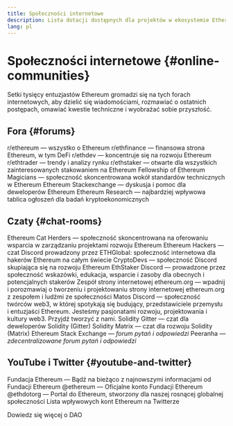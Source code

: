 ```yaml
---
title: Społeczności internetowe
description: Lista dotacji dostępnych dla projektów w ekosystemie Ethereum.
lang: pl
---
```


# Społeczności internetowe {#online-communities}

Setki tysięcy entuzjastów Ethereum gromadzi się na tych forach internetowych, aby dzielić się wiadomościami, rozmawiać o ostatnich postępach, omawiać kwestie techniczne i wyobrażać sobie przyszłość.

## Fora {#forums}

<SocialListItem socialIcon="reddit"><Link href="https://www.reddit.com/r/ethereum">r/ethereum</Link> — wszystko o Ethereum</SocialListItem>
<SocialListItem socialIcon="reddit"><Link href="https://www.reddit.com/r/ethfinance/">r/ethfinance</Link> — finansowa strona Ethereum, w tym DeFi</SocialListItem>
<SocialListItem socialIcon="reddit"><Link href="https://www.reddit.com/r/ethdev/">r/ethdev</Link> — koncentruje się na rozwoju Ethereum</SocialListItem>
<SocialListItem socialIcon="reddit"><Link href="https://www.reddit.com/r/ethtrader/">r/ethtrader</Link> — trendy i analizy rynku</SocialListItem>
<SocialListItem socialIcon="reddit"><Link href="https://www.reddit.com/r/ethstaker/">r/ethstaker</Link> — otwarte dla wszystkich zainteresowanych stakowaniem na Ethereum</SocialListItem>
<SocialListItem socialIcon="webpage"><Link href="https://ethereum-magicians.org">Fellowship of Ethereum Magicians</Link> — społeczność skoncentrowana wokół standardów technicznych w Ethereum</SocialListItem>
<SocialListItem socialIcon="stackExchange"><Link href="https://ethereum.stackexchange.com">Ethereum Stackexchange</Link> — dyskusja i pomoc dla deweloperów Ethereum</SocialListItem>
<SocialListItem socialIcon="webpage"><Link href="https://ethresear.ch">Ethereum Research</Link> — najbardziej wpływowa tablica ogłoszeń dla badań kryptoekonomicznych</SocialListItem>

## Czaty {#chat-rooms}

<SocialListItem socialIcon="discord"><Link href="https://discord.com/invite/Nz6rtfJ8Cu">Ethereum Cat Herders</Link> — społeczność skoncentrowana na oferowaniu wsparcia w zarządzaniu projektami rozwoju Ethereum</SocialListItem>
<SocialListItem socialIcon="discord"><Link href="https://ethglobal.com/discord">Ethereum Hackers</Link> — czat Discord prowadzony przez ETHGlobal: społeczność internetowa dla hakerów Ethereum na całym świecie</SocialListItem>
<SocialListItem socialIcon="discord"><Link href="https://discord.gg/5W5tVb3">CryptoDevs</Link> — społeczność Discord skupiająca się na rozwoju Ethereum</SocialListItem>
<SocialListItem socialIcon="discord"><Link href="https://discord.gg/ethstaker">EthStaker Discord</Link> — prowadzone przez społeczność wskazówki, edukacja, wsparcie i zasoby dla obecnych i potencjalnych stakerów</SocialListItem>
<SocialListItem socialIcon="discord"><Link href="https://discord.gg/ethereum-org">Zespół strony internetowej ethereum.org</Link> — wpadnij i porozmawiaj o tworzeniu i projektowaniu strony internetowej ethereum.org z zespołem i ludźmi ze społeczności</SocialListItem>
<SocialListItem socialIcon="discord"><Link href="https://discord.matos.club/">Matos Discord</Link> — społeczność twórców web3, w której spotykają się budujący, przedstawiciele przemysłu i entuzjaści Ethereum. Jesteśmy pasjonatami rozwoju, projektowania i kultury web3. Przyjdź tworzyć z nami.</SocialListItem>
<SocialListItem socialIcon="webpage"><Link href="https://gitter.im/ethereum/solidity">Solidity Gitter</Link> — czat dla deweloperów Solidity (Gitter)</SocialListItem>
<SocialListItem socialIcon="webpage"><Link href="https://matrix.to/#/#ethereum_solidity:gitter.im">Solidity Matrix</Link> — czat dla rozwoju Solidity (Matrix)</SocialListItem>
<SocialListItem socialIcon="webpage"><Link href="https://ethereum.stackexchange.com/">Ethereum Stack Exchange</Link> *— forum pytań i odpowiedzi*</SocialListItem>
<SocialListItem socialIcon="webpage"><Link href="https://peeranha.io/">Peeranha</Link> *— zdecentralizowane forum pytań i odpowiedzi*</SocialListItem>

## YouTube i Twitter {#youtube-and-twitter}

<SocialListItem socialIcon="youtube"><Link href="https://www.youtube.com/c/EthereumFoundation">Fundacja Ethereum</Link> — Bądź na bieżąco z najnowszymi informacjami od Fundacji Ethereum</SocialListItem>
<SocialListItem socialIcon="twitter"><Link href="https://twitter.com/ethereum">@ethereum</Link> — Oficjalne konto Fundacji Ethereum</SocialListItem>
<SocialListItem socialIcon="twitter"><Link href="https://twitter.com/ethdotorg">@ethdotorg</Link> — Portal do Ethereum, stworzony dla naszej rosnącej globalnej społeczności</SocialListItem>
<SocialListItem socialIcon="webpage"><Link href="https://hive.one/c/ethereum?page=1">Lista wpływowych kont Ethereum na Twitterze</Link></SocialListItem>

<Divider />

<Callout emoji=":classical_building:" titleKey="page-community:page-community-daos-callout-title" descriptionKey="page-community:page-community-daos-callout-description">
  <div>
    <ButtonLink href="/community/get-involved/#decentralized-autonomous-organizations-daos">
      Dowiedz się więcej o DAO
    </ButtonLink>
  </div>
</Callout>
